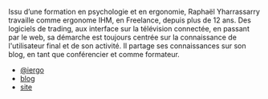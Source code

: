 Issu d’une formation en psychologie et en ergonomie, Raphaël Yharrassarry travaille comme ergonome IHM, en Freelance, depuis plus de 12 ans. Des logiciels de trading, aux interface sur la télévision connectée, en passant par le web, sa démarche est toujours centrée sur la connaissance de l'utilisateur final et de son activité. Il partage ses connaissances sur son blog, en tant que conférencier et comme formateur.

- [@iergo](https://twitter.com/iergo)
- [blog](http://blocnotes.iergo.fr)
- [site](http://www.iergo.fr)

